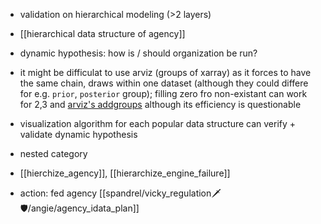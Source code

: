 
- validation on hierarchical modeling (>2 layers)
- [[hierarchical data structure of agency]]
- dynamic hypothesis: how is / should organization be run?

- it might be difficulat to use arviz (groups of xarray) as it forces to have the same chain, draws within one dataset (although they could differe for e.g. `prior`, `posterior` group); filling zero fro non-existant can work for 2,3 and [arviz's addgroups](https://python.arviz.org/en/latest/getting_started/WorkingWithInferenceData.html#add-groups-to-inferencedata-objects) although its efficiency is questionable
- visualization algorithm for each popular data structure can verify + validate dynamic hypothesis 
- nested category
- [[hierchize_agency]], [[hierarchize_engine_failure]]
- action: fed agency [[spandrel/vicky_regulation🗡🛡/angie/agency_idata_plan]]